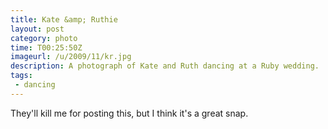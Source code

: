 ```yaml
---
title: Kate &amp; Ruthie
layout: post
category: photo
time: T00:25:50Z
imageurl: /u/2009/11/kr.jpg
description: A photograph of Kate and Ruth dancing at a Ruby wedding.
tags:
 - dancing
---
```

They'll kill me for posting this, but I think it's a great snap.